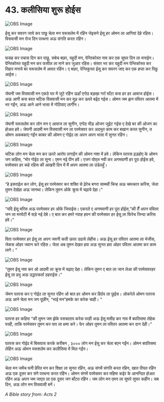 # 43. कलीसिया शुरू होईस

![OBS Image](https://cdn.door43.org/obs/jpg/360px/obs-en-43-01.jpg)

ईसू कर सवरग जाये कर पाछू चेला मन यरूसलेम में रहिंन जेइसने ईसू हर ओमन ला आगियां देहे रहिस। विसवासी मन रोज दिन परथना अऊ संगति करत रहिंन।

![OBS Image](https://cdn.door43.org/obs/jpg/360px/obs-en-43-02.jpg)

फसह कर पचास दिन कर पाछू, सबेच बछर, यहूदी मन, पेन्तिकोस्त नाव कर एक सुघर दिन ला मनाईन। पेन्तिकोस्त यहूदी मन कर फसील ला माने कर जुआर रहिस। संसार भर कर यहूदी मन पेन्तिकोस्त कर तिहार मनाये बर यरूसलेम में आवत रहिंन। ए बछर, पेन्तिकुस्त ईसू कर सवरग जाए कर एक हप्ता कर पिछु आईस।

![OBS Image](https://cdn.door43.org/obs/jpg/360px/obs-en-43-03.jpg)

जेघनी जम विसवासी मन एकठे घर में जुटे रहिंन ऊहाँ एगोठ बड़खा गर्रा घाँटा कस हर हर आवाज होईस। अऊ आगी कस बरत चटिक विसवासी मन कर मुड़ कर ऊपरे बईठ गईस। ओमन जम झन पवितर आतमा में भर गईंन, अऊ आने आने भासा में गोठियाए लागींन।

![OBS Image](https://cdn.door43.org/obs/jpg/360px/obs-en-43-04.jpg)

जेघनी यरूसलेम कर लोग मन ए आवाज ला सुनीन, एगोठ भीड़ ओजग जुईट गईस ए देखे बर की ओजग का होअत हवे। जेघनी आदमी मन विसवासी मन ला परमेसवर कर अदभुत काम कर बखान करत सुनीन, त ओमन अकबकाए गईंन काबर की ओमन ए गोईठ ला अपन अपन भासा में सुनत रहिंन।

![OBS Image](https://cdn.door43.org/obs/jpg/360px/obs-en-43-05.jpg)

चटिक लोग मन चेला मन कर ऊपरे आरोप लगाईंन की ओमन नशा में हवे। लेकिन पतरस ढ़ड़होए के ओमन जग कहिस, “मोर गोईठ ला सुना। एमन नई पीन हवें। एजग योएल नवी कर अगमवाणी हर पूरा होईस हवे, परमेसवर हर कहे रहिस की आखरी दिन में मैं अपन आतमा ला उंडेलहुँ।

![OBS Image](https://cdn.door43.org/obs/jpg/360px/obs-en-43-06.jpg)

“हे इसराईल कर लोग, ईसू हर परमेसवर कर शक्ति से ढ़ेरेच बगरा सामर्थी चिन्ह अऊ चमत्कार करिस, जेला तुमन देखेहा अऊ जानथा। लेकिन तुमन ओके क्रूस में चढ़ाये देहा।”

![OBS Image](https://cdn.door43.org/obs/jpg/360px/obs-en-43-07.jpg)

“यदि ईसू मरिस अऊ परमेसवर हर ओके जियाईस। एकरले ए अगमवाणी हर पूरा होईस,”की तैँ अपन पवितर जन ला मरघेटी में सड़े नई देबे। ए बात कर हमरे गवाह हवन की परमेसवर हर ईसू ला फिरेच जिन्दा करिस हवे।"

![OBS Image](https://cdn.door43.org/obs/jpg/360px/obs-en-43-08.jpg)

पिता परमेसवर हर ईसू ला अपन जवनी कती ऊपर उठाये लेहीस। अऊ ईसू हर पवितर आतमा ला भेजीस, जेकस ओहर जवान करे रहिस। जेला अब तुमन देखत हवा अऊ सुनत हवा ओहर पवितर आतमा कर काम लागे। "

![OBS Image](https://cdn.door43.org/obs/jpg/360px/obs-en-43-09.jpg)

“तुमन ईसू नाव कर ओ आदमी ला क्रूस में चढ़ाए देहा। लेकिन तुमन ए बात ला जान लेआ की परमेसवरहर ईसू ला प्रभु अऊ उद्धारकर्ता ठहराईस।”

![OBS Image](https://cdn.door43.org/obs/jpg/360px/obs-en-43-10.jpg)

जेमन पतरस कर ए गोईठ ला सुनत रहिंन ओ बात हर ओमन कर हिर्दय ला छुईस। ओकरेले ओमन पतरस अऊ आने चेला मन जग पूछींन, “भाई मन”हमके का करेक चाही। "

![OBS Image](https://cdn.door43.org/obs/jpg/360px/obs-en-43-11.jpg)

पतरस हर कहिस “की तुमन जम झेके पसचाताप करेक परही अऊ ईसू मसीह कर नाव में बपतिसमा लेहेक परही, ताकि परमेसवर तुमन कर पाप ला क्षमा करे। फेर ओहर तुमन ला पवितर आतमा कर दान देही।”

![OBS Image](https://cdn.door43.org/obs/jpg/360px/obs-en-43-12.jpg)

पतरस कर गोईठ में बिसवास करके करीबन , ३००० लोग मन ईसू कर चेला बएन गईंन। ओमन बपतिसमा लेहिंन अऊ ओमन यरूशलेम कर कलीसिया में मिल गईंन।

![OBS Image](https://cdn.door43.org/obs/jpg/360px/obs-en-43-13.jpg)

चेला मन जमेंच घनी प्रेरित मन कर शिक्षा ला सुनत रहिंन, अऊ संगमें संगति करत रहिन, खात पीयत रहिंन अऊ एक दूसर कर संगे परथना करत रहिंन। ओमन संगमें परमेसवर कर महिमा कईर के आनन्दित होअत रहिंन अऊ अपन जम जाएत ला एक दूसर जग बाँटत रहिंन। जम लोग मन एमन ला सुघरे सुघर कहींन। सब दिन, अऊ लोग मन विसवासी बनें।

_A Bible story from: Acts 2_